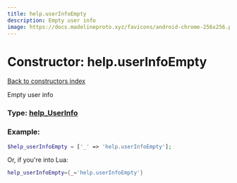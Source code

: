 ```yaml
---
title: help.userInfoEmpty
description: Empty user info
image: https://docs.madelineproto.xyz/favicons/android-chrome-256x256.png
---
```

# Constructor: help.userInfoEmpty  
[Back to constructors index](index.md)



Empty user info




### Type: [help\_UserInfo](../types/help_UserInfo.md)


### Example:

```php
$help_userInfoEmpty = ['_' => 'help.userInfoEmpty'];
```  


Or, if you're into Lua:

```lua
help_userInfoEmpty={_='help.userInfoEmpty'}

```


